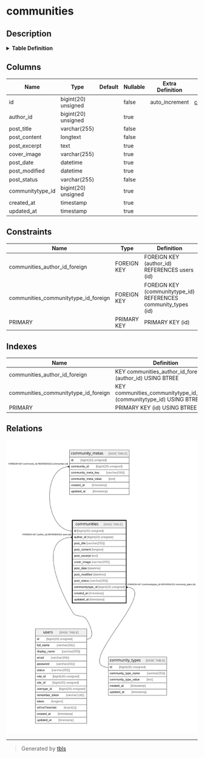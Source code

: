 # communities

## Description

<details>
<summary><strong>Table Definition</strong></summary>

```sql
CREATE TABLE `communities` (
  `id` bigint(20) unsigned NOT NULL AUTO_INCREMENT,
  `author_id` bigint(20) unsigned DEFAULT NULL,
  `post_title` varchar(255) COLLATE utf8mb4_unicode_ci NOT NULL,
  `post_content` longtext COLLATE utf8mb4_unicode_ci NOT NULL,
  `post_excerpt` text COLLATE utf8mb4_unicode_ci,
  `cover_image` varchar(255) COLLATE utf8mb4_unicode_ci DEFAULT NULL,
  `post_date` datetime DEFAULT NULL,
  `post_modified` datetime DEFAULT NULL,
  `post_status` varchar(255) COLLATE utf8mb4_unicode_ci NOT NULL,
  `communitytype_id` bigint(20) unsigned DEFAULT NULL,
  `created_at` timestamp NULL DEFAULT NULL,
  `updated_at` timestamp NULL DEFAULT NULL,
  PRIMARY KEY (`id`),
  KEY `communities_author_id_foreign` (`author_id`),
  KEY `communities_communitytype_id_foreign` (`communitytype_id`),
  CONSTRAINT `communities_author_id_foreign` FOREIGN KEY (`author_id`) REFERENCES `users` (`id`) ON DELETE CASCADE,
  CONSTRAINT `communities_communitytype_id_foreign` FOREIGN KEY (`communitytype_id`) REFERENCES `community_types` (`id`) ON DELETE CASCADE
) ENGINE=InnoDB AUTO_INCREMENT=[Redacted by tbls] DEFAULT CHARSET=utf8mb4 COLLATE=utf8mb4_unicode_ci
```

</details>

## Columns

| Name | Type | Default | Nullable | Extra Definition | Children | Parents | Comment |
| ---- | ---- | ------- | -------- | ---------------- | -------- | ------- | ------- |
| id | bigint(20) unsigned |  | false | auto_increment | [community_metas](community_metas.md) |  |  |
| author_id | bigint(20) unsigned |  | true |  |  | [users](users.md) |  |
| post_title | varchar(255) |  | false |  |  |  |  |
| post_content | longtext |  | false |  |  |  |  |
| post_excerpt | text |  | true |  |  |  |  |
| cover_image | varchar(255) |  | true |  |  |  |  |
| post_date | datetime |  | true |  |  |  |  |
| post_modified | datetime |  | true |  |  |  |  |
| post_status | varchar(255) |  | false |  |  |  |  |
| communitytype_id | bigint(20) unsigned |  | true |  |  | [community_types](community_types.md) |  |
| created_at | timestamp |  | true |  |  |  |  |
| updated_at | timestamp |  | true |  |  |  |  |

## Constraints

| Name | Type | Definition |
| ---- | ---- | ---------- |
| communities_author_id_foreign | FOREIGN KEY | FOREIGN KEY (author_id) REFERENCES users (id) |
| communities_communitytype_id_foreign | FOREIGN KEY | FOREIGN KEY (communitytype_id) REFERENCES community_types (id) |
| PRIMARY | PRIMARY KEY | PRIMARY KEY (id) |

## Indexes

| Name | Definition |
| ---- | ---------- |
| communities_author_id_foreign | KEY communities_author_id_foreign (author_id) USING BTREE |
| communities_communitytype_id_foreign | KEY communities_communitytype_id_foreign (communitytype_id) USING BTREE |
| PRIMARY | PRIMARY KEY (id) USING BTREE |

## Relations

![er](communities.svg)

---

> Generated by [tbls](https://github.com/k1LoW/tbls)
